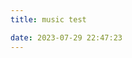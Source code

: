 ```yaml
---
title: music test

date: 2023-07-29 22:47:23
---
```


<link rel="stylesheet" href="https://cdn.jsdelivr.net/npm/aplayer/dist/APlayer.min.css"/>
<script src="https://cdn.jsdelivr.net/npm/aplayer/dist/APlayer.min.js"></script>

<script src="/js/Meting.min"></script>

<script>
    // 自定义 meting_api
    var meting_api='https://api.injahow.cn/meting/?server=:server&type=:type&id=:id&auth=:auth&r=:r';
</script>

<meting-js
	server="tencent"
	type="playlist"
	id="8976385915"
    local="true">
</meting-js>
